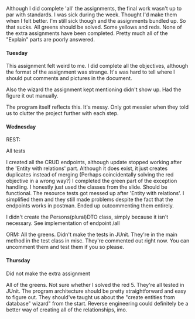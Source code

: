 Although I did complete 'all' the assignments, the final work wasn't up to par with standards. 
I was sick during the week. Thought I'd make them when I felt better. I'm still sick though and the assignments bundled up.
So that sucks.
All greens should be solved. Some yellows and reds.
None of the extra assignments have been completed.
Pretty much all of the "Explain" parts are poorly answered.

#### Tuesday

This assignment felt weird to me. I did complete all the objectives,
although the format of the assignment was strange. It's was hard
to tell where I should put comments and pictures in the document.

Also the wizard the assignment kept mentioning didn't show up. Had the figure it out manually.

The program itself reflects this. It's messy.
Only got messier when they told us to clutter the project further with each step.

#### Wednesday

REST:

All tests

I created all the CRUD endpoints, although update stopped working after the 'Entity with relations' part.
Although it does exist, it just creates duplicates instead of merging (Perhaps coincidentally solving the red objective in a wrong way?) 
I completed the green part of the exception handling. I honestly just used the classes from the slide. Should be functional.
The resource tests got messed up after 'Entity with relations'.  I simplified them and they still made problems despite the fact that the endpoints works in postman. Ended up outcommenting them entirely.

I didn't create the Persons(plural)DTO class, simply because it isn't necessary. See implementation of endpoint /all

ORM:
All the greens.
Didn't make the tests in JUnit. They're in the main method in the test class in misc.
They're commented out right now. You can uncomment them and test them if you so please.

#### Thursday

Did not make the extra assignment

All of the greens. Not sure whether I solved the red 5. 
They're all tested in JUnit.
The program architecture should be pretty straightforward and easy to figure out.
They should've taught us about the "create entities from database" wizard" from the start.
Reverse engineering could definitely be a better way of creating all of the relationships, imo.







